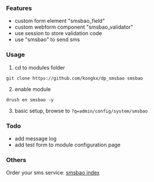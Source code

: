 ### Features

- custom form element "smsbao_field"
- custom webform component "smsbao_validator"
- use session to store validation code
- use "smsbao" to send sms 

### Usage

1. cd to modules folder

```
git clone https://github.com/kongkx/dp_smsbao smsbao
```

2. enable module

```
drush en smsbao -y
```

3. basic setup, browse to `?q=admin/config/system/smsbao` 


### Todo

- add message log
- add test form to module configuration page

### Others

Order your sms service: [smsbao index](http://www.smsbao.com)